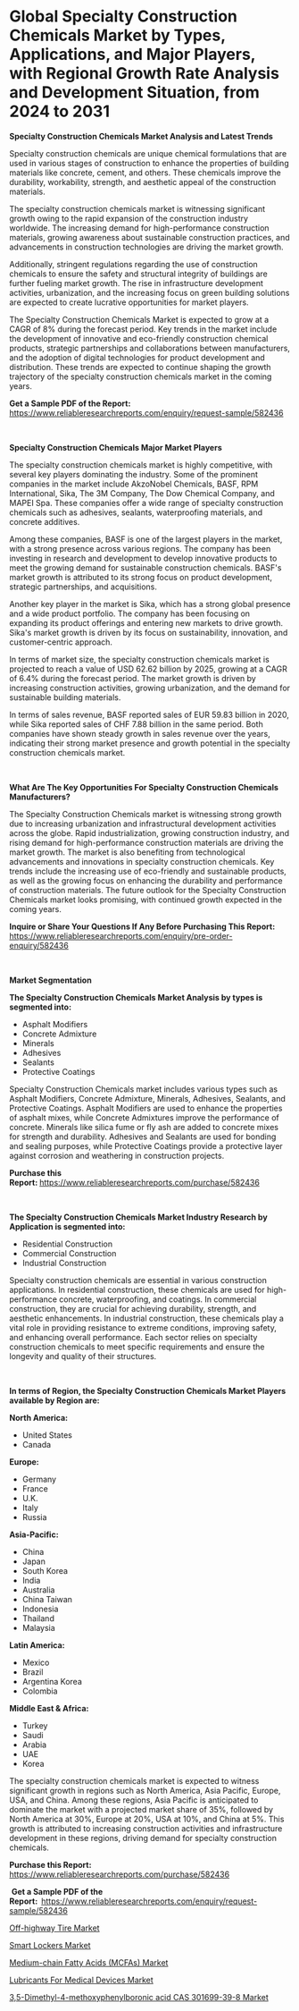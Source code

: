 <p><h1>Global Specialty Construction Chemicals Market by Types, Applications, and Major Players, with Regional Growth Rate Analysis and Development Situation, from 2024 to 2031</h1></p><p><strong>Specialty Construction Chemicals Market Analysis and Latest Trends</strong></p>
<p><p>Specialty construction chemicals are unique chemical formulations that are used in various stages of construction to enhance the properties of building materials like concrete, cement, and others. These chemicals improve the durability, workability, strength, and aesthetic appeal of the construction materials.</p><p>The specialty construction chemicals market is witnessing significant growth owing to the rapid expansion of the construction industry worldwide. The increasing demand for high-performance construction materials, growing awareness about sustainable construction practices, and advancements in construction technologies are driving the market growth.</p><p>Additionally, stringent regulations regarding the use of construction chemicals to ensure the safety and structural integrity of buildings are further fueling market growth. The rise in infrastructure development activities, urbanization, and the increasing focus on green building solutions are expected to create lucrative opportunities for market players.</p><p>The Specialty Construction Chemicals Market is expected to grow at a CAGR of 8% during the forecast period. Key trends in the market include the development of innovative and eco-friendly construction chemical products, strategic partnerships and collaborations between manufacturers, and the adoption of digital technologies for product development and distribution. These trends are expected to continue shaping the growth trajectory of the specialty construction chemicals market in the coming years.</p></p>
<p><strong>Get a Sample PDF of the Report:&nbsp;</strong> <a href="https://www.reliableresearchreports.com/enquiry/request-sample/582436">https://www.reliableresearchreports.com/enquiry/request-sample/582436</a></p>
<p>&nbsp;</p>
<p><strong>Specialty Construction Chemicals Major Market Players</strong></p>
<p><p>The specialty construction chemicals market is highly competitive, with several key players dominating the industry. Some of the prominent companies in the market include AkzoNobel Chemicals, BASF, RPM International, Sika, The 3M Company, The Dow Chemical Company, and MAPEI Spa. These companies offer a wide range of specialty construction chemicals such as adhesives, sealants, waterproofing materials, and concrete additives.</p><p>Among these companies, BASF is one of the largest players in the market, with a strong presence across various regions. The company has been investing in research and development to develop innovative products to meet the growing demand for sustainable construction chemicals. BASF's market growth is attributed to its strong focus on product development, strategic partnerships, and acquisitions.</p><p>Another key player in the market is Sika, which has a strong global presence and a wide product portfolio. The company has been focusing on expanding its product offerings and entering new markets to drive growth. Sika's market growth is driven by its focus on sustainability, innovation, and customer-centric approach.</p><p>In terms of market size, the specialty construction chemicals market is projected to reach a value of USD 62.62 billion by 2025, growing at a CAGR of 6.4% during the forecast period. The market growth is driven by increasing construction activities, growing urbanization, and the demand for sustainable building materials.</p><p>In terms of sales revenue, BASF reported sales of EUR 59.83 billion in 2020, while Sika reported sales of CHF 7.88 billion in the same period. Both companies have shown steady growth in sales revenue over the years, indicating their strong market presence and growth potential in the specialty construction chemicals market.</p></p>
<p>&nbsp;</p>
<p><strong>What Are The Key Opportunities For Specialty Construction Chemicals Manufacturers?</strong></p>
<p><p>The Specialty Construction Chemicals market is witnessing strong growth due to increasing urbanization and infrastructural development activities across the globe. Rapid industrialization, growing construction industry, and rising demand for high-performance construction materials are driving the market growth. The market is also benefiting from technological advancements and innovations in specialty construction chemicals. Key trends include the increasing use of eco-friendly and sustainable products, as well as the growing focus on enhancing the durability and performance of construction materials. The future outlook for the Specialty Construction Chemicals market looks promising, with continued growth expected in the coming years.</p></p>
<p><strong>Inquire or Share Your Questions If Any Before Purchasing This Report:</strong> <a href="https://www.reliableresearchreports.com/enquiry/pre-order-enquiry/582436">https://www.reliableresearchreports.com/enquiry/pre-order-enquiry/582436</a></p>
<p>&nbsp;</p>
<p><strong>Market Segmentation</strong></p>
<p><strong>The Specialty Construction Chemicals Market Analysis by types is segmented into:</strong></p>
<p><ul><li>Asphalt Modifiers</li><li>Concrete Admixture</li><li>Minerals</li><li>Adhesives</li><li>Sealants</li><li>Protective Coatings</li></ul></p>
<p><p>Specialty Construction Chemicals market includes various types such as Asphalt Modifiers, Concrete Admixture, Minerals, Adhesives, Sealants, and Protective Coatings. Asphalt Modifiers are used to enhance the properties of asphalt mixes, while Concrete Admixtures improve the performance of concrete. Minerals like silica fume or fly ash are added to concrete mixes for strength and durability. Adhesives and Sealants are used for bonding and sealing purposes, while Protective Coatings provide a protective layer against corrosion and weathering in construction projects.</p></p>
<p><strong>Purchase this Report:&nbsp;</strong><a href="https://www.reliableresearchreports.com/purchase/582436">https://www.reliableresearchreports.com/purchase/582436</a></p>
<p>&nbsp;</p>
<p><strong>The Specialty Construction Chemicals Market Industry Research by Application is segmented into:</strong></p>
<p><ul><li>Residential Construction</li><li>Commercial Construction</li><li>Industrial Construction</li></ul></p>
<p><p>Specialty construction chemicals are essential in various construction applications. In residential construction, these chemicals are used for high-performance concrete, waterproofing, and coatings. In commercial construction, they are crucial for achieving durability, strength, and aesthetic enhancements. In industrial construction, these chemicals play a vital role in providing resistance to extreme conditions, improving safety, and enhancing overall performance. Each sector relies on specialty construction chemicals to meet specific requirements and ensure the longevity and quality of their structures.</p></p>
<p>&nbsp;</p>
<p><strong>In terms of Region, the Specialty Construction Chemicals Market Players available by Region are:</strong></p>
<p>
    <p> <strong> North America: </strong>
        <ul>
            <li>United States</li>
            <li>Canada</li>
        </ul>
        </p> 
    <p> <strong> Europe: </strong>
        <ul>
            <li>Germany</li>
            <li>France</li>
            <li>U.K.</li>
            <li>Italy</li>
            <li>Russia</li>
        </ul>
        </p> 
    <p> <strong> Asia-Pacific: </strong>
        <ul>
            <li>China</li>
            <li>Japan</li>
            <li>South Korea</li>
            <li>India</li>
            <li>Australia</li>
            <li>China Taiwan</li>
            <li>Indonesia</li>
            <li>Thailand</li>
            <li>Malaysia</li>
        </ul>
        </p> 
    <p> <strong> Latin America: </strong>
        <ul>
            <li>Mexico</li>
            <li>Brazil</li>
            <li>Argentina Korea</li>
            <li>Colombia</li>
        </ul>
        </p> 
    <p> <strong> Middle East & Africa: </strong>
        <ul>
            <li>Turkey</li>
            <li>Saudi</li>
            <li>Arabia</li>
            <li>UAE</li>
            <li>Korea</li>
        </ul>
    </p>
    </p>
<p><p>The specialty construction chemicals market is expected to witness significant growth in regions such as North America, Asia Pacific, Europe, USA, and China. Among these regions, Asia Pacific is anticipated to dominate the market with a projected market share of 35%, followed by North America at 30%, Europe at 20%, USA at 10%, and China at 5%. This growth is attributed to increasing construction activities and infrastructure development in these regions, driving demand for specialty construction chemicals.</p></p>
<p><strong>Purchase this Report: </strong><a href="https://www.reliableresearchreports.com/purchase/582436">https://www.reliableresearchreports.com/purchase/582436</a></p>
<p>&nbsp;<strong>Get a Sample PDF of the Report:&nbsp;&nbsp;</strong><a href="https://www.reliableresearchreports.com/enquiry/request-sample/582436">https://www.reliableresearchreports.com/enquiry/request-sample/582436</a></p>
<p><strong></strong></p>
<p><p><a href="https://github.com/RichRobinson5/Market-Research-Report-List-3/blob/main/off-highway-tire-market.md">Off-highway Tire Market</a></p><p><a href="https://github.com/gdfhhhj/Market-Research-Report-List-3/blob/main/smart-lockers-market.md">Smart Lockers Market</a></p><p><a href="https://issuu.com/reportprime-2/docs/medium-chain-fatty-acids-mcfas-market-size-2030.pp">Medium-chain Fatty Acids (MCFAs) Market</a></p><p><a href="https://issuu.com/reportprime-2/docs/lubricants-for-medical-devices-market-size-2030.pp">Lubricants For Medical Devices Market</a></p><p><a href="https://github.com/julyju69/Market-Research-Report-List-2/blob/main/35-dimethyl-4-methoxyphenylboronic-acid-cas-301699-39-8-market.md">3,5-Dimethyl-4-methoxyphenylboronic acid CAS 301699-39-8 Market</a></p></p>